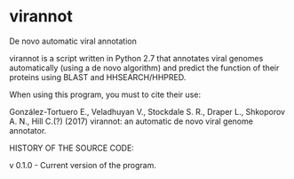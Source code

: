 # virannot
De novo automatic viral annotation

virannot is a script written in Python 2.7 that annotates viral genomes automatically (using a de novo algorithm) and predict the function of their proteins using BLAST and HHSEARCH/HHPRED.

When using this program, you must to cite their use:

González-Tortuero E., Veladhuyan V., Stockdale S. R., Draper L., Shkoporov A. N., Hill C.(?) (2017) virannot: an automatic de novo viral genome annotator. 

HISTORY OF THE SOURCE CODE:

v 0.1.0 - Current version of the program.
